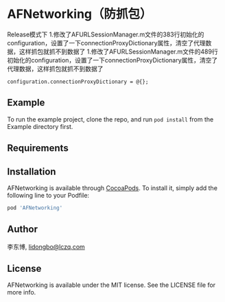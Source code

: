 # AFNetworking（防抓包）

Release模式下
1.修改了AFURLSessionManager.m文件的383行初始化的configuration，设置了一下connectionProxyDictionary属性，清空了代理数据，这样抓包就抓不到数据了
1.修改了AFURLSessionManager.m文件的489行初始化的configuration，设置了一下connectionProxyDictionary属性，清空了代理数据，这样抓包就抓不到数据了
```
configuration.connectionProxyDictionary = @{};
```

## Example

To run the example project, clone the repo, and run `pod install` from the Example directory first.

## Requirements

## Installation

AFNetworking is available through [CocoaPods](https://cocoapods.org). To install
it, simply add the following line to your Podfile:

```ruby
pod 'AFNetworking'
```

## Author

李东博, lidongbo@lczq.com

## License

AFNetworking is available under the MIT license. See the LICENSE file for more info.
